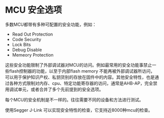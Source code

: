 # MCU 安全选项

多数MCU都带有多种可配置的安全功能，例如：
- Read Out Protection
- Code Security
- Lock Bits
- Debug Disable
- Memeory Protection


这些安全功能限制了外部调试器对MCU的访问。例如最常用的安全功能事禁止一些flash控制器的功能，以至于内部flash memory 不能再被外部调试器所访问，可以用于保护知识产权、私钥货别的存放在固件中的内容。其他安全特性，也是通过各种方式限制对内存、cpu、特定功能寄存器的访问，通常是AHB-AP，完全禁用调试单元，或者合并了多个先前提到的安全选项。

每个MCU的安全机制是不一样的。往往需要不同的设备和方法进行测试。

使用Segger J-Link 可以实现安全特性的检查，它支持近8000种mcu的检查。